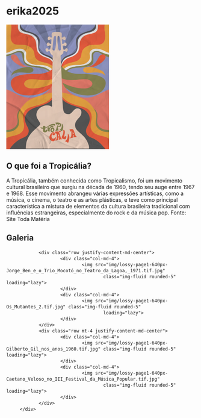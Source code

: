 # erika2025
<section id="tropicalia" class="my-5 pt-6 secao-tropicalia">
        <div class="container d-flex align-items-center">
                <div class="col-4 d-flex justify-content-center">
                        <img src="img/image (1).png" class="rounded-pill" alt="" width="273" height="331" loading="lazy">
                </div>
                <div class="col-5">
                        <h2>O que foi a Tropicália?</h2>
                        <p class="p-2">A Tropicália, também conhecida como Tropicalismo, foi um movimento cultural
                                brasileiro que surgiu na década de 1960, tendo seu auge entre 1967 e 1968. Esse movimento
                                abrangeu várias expressões artísticas, como a música, o cinema, o teatro e as artes plásticas, e
                                teve como principal característica a mistura de elementos da cultura brasileira tradicional com
                                influências estrangeiras, especialmente do rock e da música pop. Fonte: Site Toda Matéria</p>
                </div>
        </div>
</section>

<section id="galeria">
        <h2 class="text-center pt-5">Galeria</h2>
        <div class="container p-3 mt-3 fundo-galeria">

                <div class="row justify-content-md-center">
                        <div class="col-md-4">
                                <img src="img/lossy-page1-640px-Jorge_Ben_e_o_Trio_Mocotó_no_Teatro_da_Lagoa,_1971.tif.jpg"
                                        class="img-fluid rounded-5" loading="lazy">
                        </div>
                        <div class="col-md-4">
                                <img src="img/lossy-page1-640px-Os_Mutantes_2.tif.jpg" class="img-fluid rounded-5"
                                        loading="lazy">
                        </div>
                </div>
                <div class="row mt-4 justify-content-md-center">
                        <div class="col-md-4">
                                <img src="img/lossy-page1-640px-Gilberto_Gil_nos_anos_1960.tif.jpg" class="img-fluid rounded-5" loading="lazy">
                        </div>
                        <div class="col-md-4">
                                <img src="img/lossy-page1-640px-Caetano_Veloso_no_III_Festival_da_Música_Popular.tif.jpg"
                                        class="img-fluid rounded-5" loading="lazy">
                        </div>
                </div>
         </div>
</section>
